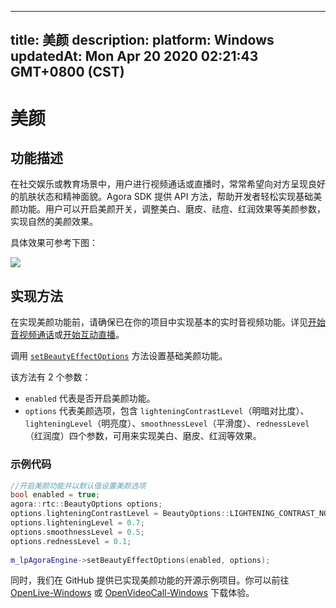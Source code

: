 
---
title: 美颜
description: 
platform: Windows
updatedAt: Mon Apr 20 2020 02:21:43 GMT+0800 (CST)
---
# 美颜

## 功能描述

在社交娱乐或教育场景中，用户进行视频通话或直播时，常常希望向对方呈现良好的肌肤状态和精神面貌。Agora SDK 提供 API 方法，帮助开发者轻松实现基础美颜功能。用户可以开启美颜开关，调整美白、磨皮、祛痘、红润效果等美颜参数，实现自然的美颜效果。

具体效果可参考下图：

![](https://web-cdn.agora.io/docs-files/1553753110307)

## 实现方法

在实现美颜功能前，请确保已在你的项目中实现基本的实时音视频功能。详见[开始音视频通话](../../cn/Video/start_call_windows.md)或[开始互动直播](../../cn/Video/start_live_windows.md)。

调用 [`setBeautyEffectOptions`](https://docs.agora.io/cn/Video/API%20Reference/cpp/classagora_1_1rtc_1_1_i_rtc_engine.html#a5899cc462e5250028c9afada4df98d48) 方法设置基础美颜功能。

该方法有 2 个参数：

- `enabled` 代表是否开启美颜功能。
- `options` 代表美颜选项，包含 `lighteningContrastLevel`（明暗对比度）、`lighteningLevel`（明亮度）、`smoothnessLevel`（平滑度）、`rednessLevel`（红润度）四个参数，可用来实现美白、磨皮、红润等效果。

### 示例代码

```c++
//开启美颜功能并以默认值设置美颜选项
bool enabled = true;
agora::rtc::BeautyOptions options;
options.lighteningContrastLevel = BeautyOptions::LIGHTENING_CONTRAST_NORMAL;
options.lighteningLevel = 0.7;
options.smoothnessLevel = 0.5;
options.rednessLevel = 0.1;
  
m_lpAgoraEngine->setBeautyEffectOptions(enabled, options);
```

同时，我们在 GitHub 提供已实现美颜功能的开源示例项目。你可以前往 [OpenLive-Windows](https://github.com/AgoraIO/Basic-Video-Broadcasting/tree/master/OpenLive-Windows) 或 [OpenVideoCall-Windows](https://github.com/AgoraIO/Basic-Video-Call/tree/dev/3.0.0/Group-Video/OpenVideoCall-Windows) 下载体验。

